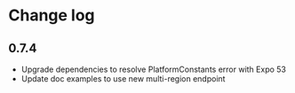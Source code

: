 # Change log

## 0.7.4

* Upgrade dependencies to resolve PlatformConstants error with Expo 53
* Update doc examples to use new multi-region endpoint